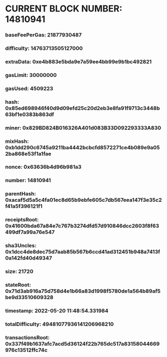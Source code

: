 # CURRENT BLOCK NUMBER: 14810941

### baseFeePerGas: 21877930487
### difficulty: 14763713505127000
### extraData: 0xe4b883e5bda9e7a59ee4bb99e9b1bc492821
### gasLimit: 30000000
### gasUsed: 4509223
### hash: 0x85ed698946f40d9d09efd25c20d2eb3e8fa91f9713c3448b63bf1e0383b863df
### miner: 0x829BD824B016326A401d083B33D092293333A830
### mixHash: 0xb1dd290c6745a9211ba4442bcbcfd8572271ce4b089e9a052ba868e53f1a1fae
### nonce: 0x63636b4d96b981a3
### number: 14810941
### parentHash: 0xacaf5d5a5c4fa01ec8d65b9ebfe605c7db567eea147f3e35c2f41a5f396121f1
### receiptsRoot: 0x41600bda67a84e7c767b3274dfd57d910846dcc2603f8f63499df7a99a76e547
### sha3Uncles: 0x1dcc4de8dec75d7aab85b567b6ccd41ad312451b948a7413f0a142fd40d49347
### size: 21720
### stateRoot: 0x71d3ab916a75d758d4e1b66a83d1998f5780de1a564b89af5be9d33510609328
### timestamp: 2022-05-20 11:48:54.331984
### totalDifficulty: 49481077936141206968210
### transactionsRoot: 0x337f49b1637afc7acd5d36124f22b765dc517a83158044669976c13512ffc74c
